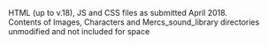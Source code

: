 <p>HTML (up to v.18), JS and CSS files as submitted April 2018.<br />
Contents of Images, Characters and Mercs_sound_library directories unmodified and not included for space</p>
